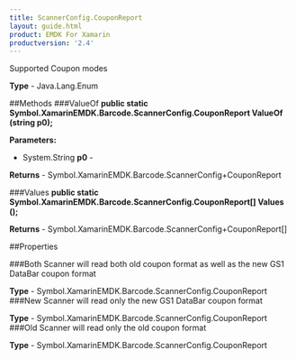 ```yaml
---
title: ScannerConfig.CouponReport
layout: guide.html 
product: EMDK For Xamarin 
productversion: '2.4' 
---
```

Supported Coupon modes

**Type** - Java.Lang.Enum

##Methods
###ValueOf
**public static Symbol.XamarinEMDK.Barcode.ScannerConfig.CouponReport ValueOf (string p0);**


        

**Parameters:** 

* System.String **p0** - 
        

**Returns** - Symbol.XamarinEMDK.Barcode.ScannerConfig+CouponReport

###Values
**public static Symbol.XamarinEMDK.Barcode.ScannerConfig.CouponReport[] Values ();**


        


**Returns** - Symbol.XamarinEMDK.Barcode.ScannerConfig+CouponReport[]

##Properties

###Both
Scanner will read both old coupon format as well as the new GS1 DataBar coupon format

**Type** - Symbol.XamarinEMDK.Barcode.ScannerConfig.CouponReport
###New
Scanner will read only the new GS1 DataBar coupon format

**Type** - Symbol.XamarinEMDK.Barcode.ScannerConfig.CouponReport
###Old
Scanner will read only the old coupon format

**Type** - Symbol.XamarinEMDK.Barcode.ScannerConfig.CouponReport


